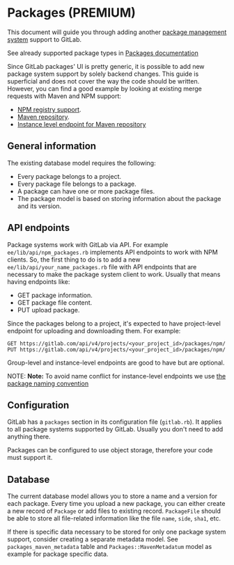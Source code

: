 # Packages **(PREMIUM)**

This document will guide you through adding another [package management system](../administration/packages.md) support to GitLab.

See already supported package types in [Packages documentation](../administration/packages.md)

Since GitLab packages' UI is pretty generic, it is possible to add new
package system support by solely backend changes. This guide is superficial and does
not cover the way the code should be written. However, you can find a good example
by looking at existing merge requests with Maven and NPM support:

- [NPM registry support](https://gitlab.com/gitlab-org/gitlab-ee/merge_requests/8673).
- [Maven repository](https://gitlab.com/gitlab-org/gitlab-ee/merge_requests/6607).
- [Instance level endpoint for Maven repository](https://gitlab.com/gitlab-org/gitlab-ee/merge_requests/8757)

## General information

The existing database model requires the following:

- Every package belongs to a project.
- Every package file belongs to a package.
- A package can have one or more package files.
- The package model is based on storing information about the package and its version.

## API endpoints

Package systems work with GitLab via API. For example `ee/lib/api/npm_packages.rb`
implements API endpoints to work with NPM clients. So, the first thing to do is to
add a new `ee/lib/api/your_name_packages.rb` file with API endpoints that are
necessary to make the package system client to work. Usually that means having
endpoints like:

- GET package information.
- GET package file content.
- PUT upload package.

Since the packages belong to a project, it's expected to have project-level endpoint
for uploading and downloading them. For example:

```
GET https://gitlab.com/api/v4/projects/<your_project_id>/packages/npm/
PUT https://gitlab.com/api/v4/projects/<your_project_id>/packages/npm/
```

Group-level and instance-level endpoints are good to have but are optional.

NOTE: **Note:**
To avoid name conflict for instance-level endpoints we use
[the package naming convention](../user/package_registry/npm_registry/index.md#package-naming-convention)

## Configuration

GitLab has a `packages` section in its configuration file (`gitlab.rb`).
It applies to all package systems supported by GitLab. Usually you don't need
to add anything there.

Packages can be configured to use object storage, therefore your code must support it.

## Database

The current database model allows you to store a name and a version for each package.
Every time you upload a new package, you can either create a new record of `Package`
or add files to existing record. `PackageFile` should be able to store all file-related
information like the file `name`, `side`, `sha1`, etc.

If there is specific data necessary to be stored for only one package system support,
consider creating a separate metadata model. See `packages_maven_metadata` table
and `Packages::MavenMetadatum` model as example for package specific data.
